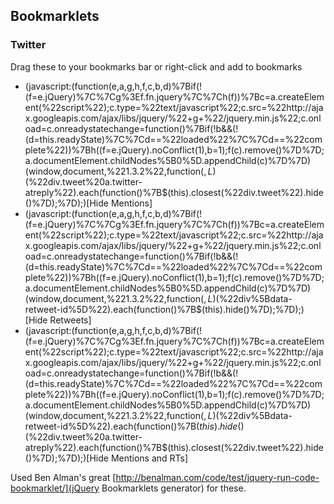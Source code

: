 ## Bookmarklets

### Twitter
Drag these to your bookmarks bar or right-click and add to bookmarks  

* (javascript:(function(e,a,g,h,f,c,b,d)%7Bif(!(f=e.jQuery)%7C%7Cg%3Ef.fn.jquery%7C%7Ch(f))%7Bc=a.createElement(%22script%22);c.type=%22text/javascript%22;c.src=%22http://ajax.googleapis.com/ajax/libs/jquery/%22+g+%22/jquery.min.js%22;c.onload=c.onreadystatechange=function()%7Bif(!b&&(!(d=this.readyState)%7C%7Cd==%22loaded%22%7C%7Cd==%22complete%22))%7Bh((f=e.jQuery).noConflict(1),b=1);f(c).remove()%7D%7D;a.documentElement.childNodes%5B0%5D.appendChild(c)%7D%7D)(window,document,%221.3.2%22,function($,L)%7B$(%22div.tweet%20a.twitter-atreply%22).each(function()%7B$(this).closest(%22div.tweet%22).hide()%7D);%7D);)[Hide Mentions]
* (javascript:(function(e,a,g,h,f,c,b,d)%7Bif(!(f=e.jQuery)%7C%7Cg%3Ef.fn.jquery%7C%7Ch(f))%7Bc=a.createElement(%22script%22);c.type=%22text/javascript%22;c.src=%22http://ajax.googleapis.com/ajax/libs/jquery/%22+g+%22/jquery.min.js%22;c.onload=c.onreadystatechange=function()%7Bif(!b&&(!(d=this.readyState)%7C%7Cd==%22loaded%22%7C%7Cd==%22complete%22))%7Bh((f=e.jQuery).noConflict(1),b=1);f(c).remove()%7D%7D;a.documentElement.childNodes%5B0%5D.appendChild(c)%7D%7D)(window,document,%221.3.2%22,function($,L)%7B$(%22div%5Bdata-retweet-id%5D%22).each(function()%7B$(this).hide()%7D);%7D);)[Hide Retweets]
* (javascript:(function(e,a,g,h,f,c,b,d)%7Bif(!(f=e.jQuery)%7C%7Cg%3Ef.fn.jquery%7C%7Ch(f))%7Bc=a.createElement(%22script%22);c.type=%22text/javascript%22;c.src=%22http://ajax.googleapis.com/ajax/libs/jquery/%22+g+%22/jquery.min.js%22;c.onload=c.onreadystatechange=function()%7Bif(!b&&(!(d=this.readyState)%7C%7Cd==%22loaded%22%7C%7Cd==%22complete%22))%7Bh((f=e.jQuery).noConflict(1),b=1);f(c).remove()%7D%7D;a.documentElement.childNodes%5B0%5D.appendChild(c)%7D%7D)(window,document,%221.3.2%22,function($,L)%7B$(%22div%5Bdata-retweet-id%5D%22).each(function()%7B$(this).hide()%7D);$(%22div.tweet%20a.twitter-atreply%22).each(function()%7B$(this).closest(%22div.tweet%22).hide()%7D);%7D);)[Hide Mentions and RTs]

Used Ben Alman's great [http://benalman.com/code/test/jquery-run-code-bookmarklet/](jQuery Bookmarklets generator) for these.
